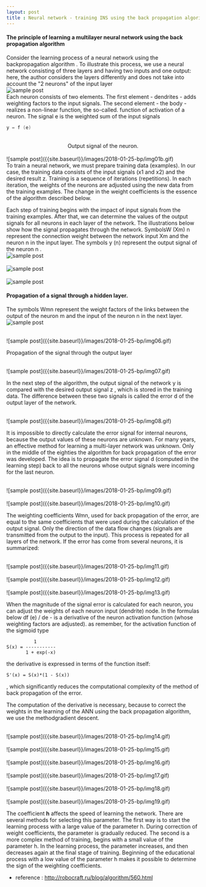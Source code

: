 ```yaml
---
layout: post
title : Neural network - training INS using the back propagation algorithm
---
```



#### The principle of learning a multilayer neural network using the back propagation algorithm
Consider the learning process of a neural network using the backpropagation algorithm . 
To illustrate this process, we use a neural network consisting of three layers and having two inputs and one output:
here, the author considers the layers differently and does not take into account the "2 neurons" of the input layer
<br>
![sample post]({{site.baseurl}}/images/2018-01-25-bp/img01.gif)
<br>
Each neuron consists of two elements.
The first element - dendrites - adds weighting factors to the input signals. 
The second element - the body - realizes a non-linear function, the so-called. function of activation of a neuron. 
The signal e is the weighted sum of the input signals
<br>
``` c 
у = f (е)
```
<br>
<center>Output signal of the neuron. </center>
<br>
![sample post]({{site.baseurl}}/images/2018-01-25-bp/img01b.gif)
<br>
To train a neural network, we must prepare training data (examples). 
In our case, the training data consists of the input signals (x1 and x2) and the desired result z. 
Training is a sequence of iterations (repetitions). 
In each iteration, the weights of the neurons are adjusted using the new data from the training examples. 
The change in the weight coefficients is the essence of the algorithm described below. 

Each step of training begins with the impact of input signals from the training examples. After that, we can determine the values ​​of the output signals for all neurons in each layer of the network. 
The illustrations below show how the signal propagates through the network. 
SymbolsW (Xm) n represent the connection weight between the network input Xm and the neuron n in the input layer. 
The symbols y (n) represent the output signal of the neuron n . 
<br>
![sample post]({{site.baseurl}}/images/2018-01-25-bp/img02.gif)
<br>
<br>
![sample post]({{site.baseurl}}/images/2018-01-25-bp/img03.gif)
<br>
<br>
![sample post]({{site.baseurl}}/images/2018-01-25-bp/img04.gif)
<br>


#### Propagation of a signal through a hidden layer. 

The symbols Wmn represent the weight factors of the links between the output of the neuron m and the input of the neuron n in the next layer. 
<br>
![sample post]({{site.baseurl}}/images/2018-01-25-bp/img05.gif)
<br>

<br>
![sample post]({{site.baseurl}}/images/2018-01-25-bp/img06.gif)
<br>

Propagation of the signal through the output layer 

<br>
![sample post]({{site.baseurl}}/images/2018-01-25-bp/img07.gif)
<br>

In the next step of the algorithm, the output signal of the network y is compared with the desired output signal z , which is stored in the training data.
The difference between these two signals is called the error d of the output layer of the network. 

<br>
![sample post]({{site.baseurl}}/images/2018-01-25-bp/img08.gif)
<br>


It is impossible to directly calculate the error signal for internal neurons, because the output values ​​of these neurons are unknown. 
For many years, an effective method for learning a multi-layer network was unknown. 
Only in the middle of the eighties the algorithm for back propagation of the error was developed. 
The idea is to propagate the error signal d (computed in the learning step) back to all the neurons whose output signals were incoming for the last neuron. 

<br>
![sample post]({{site.baseurl}}/images/2018-01-25-bp/img09.gif)
<br>


<br>
![sample post]({{site.baseurl}}/images/2018-01-25-bp/img10.gif)
<br>


The weighting coefficients Wmn, used for back propagation of the error, are equal to the same coefficients that were used during the calculation of the output signal. Only the direction of the data flow changes (signals are transmitted from the output to the input). 
This process is repeated for all layers of the network. If the error has come from several neurons, it is summarized: 


<br>
![sample post]({{site.baseurl}}/images/2018-01-25-bp/img11.gif)
<br>


<br>
![sample post]({{site.baseurl}}/images/2018-01-25-bp/img12.gif)
<br>

<br>
![sample post]({{site.baseurl}}/images/2018-01-25-bp/img13.gif)
<br>


When the magnitude of the signal error is calculated for each neuron, you can adjust the weights of each neuron input (dendrite) node. 
In the formulas below df (e) / de - is a derivative of the neuron activation function (whose weighting factors are adjusted).
as remember, for the activation function of the sigmoid type 

```   
          1
S(x) = -----------
       1 + exp(-x)
```

the derivative is expressed in terms of the function itself:

```
S'(x) = S(x)*(1 - S(x))
```
, which significantly reduces the computational complexity of the method of back propagation of the error. 


The computation of the derivative is necessary, because to correct the weights in the learning of the ANN using the back propagation algorithm, we use the methodgradient descent.


<br>
![sample post]({{site.baseurl}}/images/2018-01-25-bp/img14.gif)
<br>

<br>
![sample post]({{site.baseurl}}/images/2018-01-25-bp/img15.gif)
<br>

<br>
![sample post]({{site.baseurl}}/images/2018-01-25-bp/img16.gif)
<br>

<br>
![sample post]({{site.baseurl}}/images/2018-01-25-bp/img17.gif)
<br>

<br>
![sample post]({{site.baseurl}}/images/2018-01-25-bp/img18.gif)
<br>

<br>
![sample post]({{site.baseurl}}/images/2018-01-25-bp/img19.gif)
<br>


The coefficient   **h**  affects the speed of learning the network. 
There are several methods for selecting this parameter. 
The first way is to start the learning process with a large value of the parameter h. During correction of weight coefficients, the parameter is gradually reduced. 
The second is a more complex method of training, begins with a small value of the parameter h. In the learning process, the parameter increases, and then decreases again at the final stage of training. 
Beginning of the educational process with a low value of the parameter h makes it possible to determine the sign of the weighting coefficients. 


- reference : http://robocraft.ru/blog/algorithm/560.html